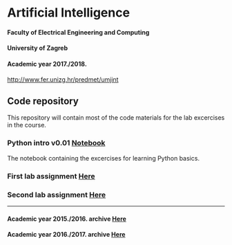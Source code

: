 # Artificial Intelligence
#### Faculty of Electrical Engineering and Computing
#### University of Zagreb
#### Academic year 2017./2018.
http://www.fer.unizg.hr/predmet/umjint

## Code repository
This repository will contain most of the code materials for the lab excercises in the course.

### Python intro v0.01 [Notebook](python_intro/)

The notebook containing the excercises for learning Python basics.

### First lab assignment [Here](lab1/)

### Second lab assignment [Here](lab2/)

---------------------------------------------------------------------------------------------

#### Academic year 2015./2016. archive [Here](AY2015-16/)

#### Academic year 2016./2017. archive [Here](AY2016-17/)
